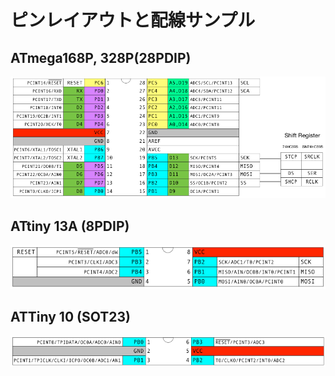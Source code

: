 # ピンレイアウトと配線サンプル

## ATmega168P, 328P(28PDIP)
![28pdip.png](images/28pdip.png)

## ATtiny 13A (8PDIP)
![8pdip.png](images/8pdip.png)

## ATTiny 10 (SOT23)
![sot23.png](images/sot23.png)

